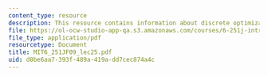 ```yaml
---
content_type: resource
description: This resource contains information about discrete optimization II.
file: https://ol-ocw-studio-app-qa.s3.amazonaws.com/courses/6-251j-introduction-to-mathematical-programming-fall-2009/d0be6aa7393f489a419add7cec874a4c_MIT6_251JF09_lec25.pdf
file_type: application/pdf
resourcetype: Document
title: MIT6_251JF09_lec25.pdf
uid: d0be6aa7-393f-489a-419a-dd7cec874a4c
---
```

